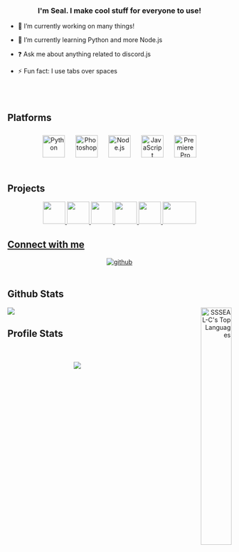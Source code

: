 ### <div align="center">I'm Seal. I make cool stuff for everyone to use!</div>  
  

- 🔭 I’m currently working on many things!  
  

- 🌱 I’m currently learning Python and more Node.js  
  

- ❓ Ask me about anything related to discord.js  
  

- ⚡ Fun fact: I use tabs over spaces  
  

<br/>  

<br>

## Platforms  
<div align="center">  
<img style="margin: 10px" src="https://profilinator.rishav.dev/skills-assets/python-original.svg" alt="Python" height="50" />  
<img style="margin: 10px" src="https://profilinator.rishav.dev/skills-assets/photoshop-plain.svg" alt="Photoshop" height="50" />  
<img style="margin: 10px" src="https://profilinator.rishav.dev/skills-assets/nodejs-original-wordmark.svg" alt="Node.js" height="50" />  
<img style="margin: 10px" src="https://profilinator.rishav.dev/skills-assets/javascript-original.svg" alt="JavaScript" height="50" />  
<img style="margin: 10px" src="https://profilinator.rishav.dev/skills-assets/adobepremierepro.png" alt="Premiere Pro" height="50" />  
</div>


<br/>  

## Projects
<div align="center"> 
<a href="https://ssseal-c.github.io/haza64-socials/" target="_blank" rel="noopener noreferrer">
<img src="https://static-cdn.jtvnw.net/jtv_user_pictures/735811f5-1a88-4640-8601-eec54dcff9cf-profile_image-600x600.png" width="50" height = "50" style="margin-bottom: 5px;" />
<a href="https://ssseal-c.github.io/influencer-po-boxes/" target="_blank" rel="noopener noreferrer">
<img src="https://ssseal-c.github.io/influencer-po-boxes/icons/android-chrome-512x512.png" width="50" height = "50" style="margin-bottom: 5px;" />
<a href="https://ssseal-c.github.io/slur-detect/" target="_blank" rel="noopener noreferrer">
<img src="https://i1.sndcdn.com/avatars-000655073348-xpew0x-original.jpg" width="50" height = "50" style="margin-bottom: 5px;" />
  <a href="https://ssseal-c.github.io/KHX/" target="_blank" rel="noopener noreferrer">
<img src="https://yt3.ggpht.com/-NBRv4hRMRqw/AAAAAAAAAAI/AAAAAAAAAAA/RHCM0uP8eEA/s0/photo.jpg=s0?imgmax=0" width="50" height = "50" style="margin-bottom: 5px;" />
    <a href="https://ssseal-c.github.io/discord-token-stealer/" target="_blank" rel="noopener noreferrer">
<img src="https://webcamstartup.com/wp-content/uploads/2018/04/discord-logo.jpg" width="50" height = "50" style="margin-bottom: 5px;" />
      <a href="https://ssseal-c.github.io/tweet-or-drink/" target="_blank" rel="noopener noreferrer">
<img src="https://i.imgur.com/UYpcWI0.png" width="75" height = "50" style="margin-bottom: 5px;" />
</div>
  
  
## Connect with me  
<div align="center">
<a href="https://github.com/SSSEAL-C" target="_blank" rel="noopener noreferrer">
<img src=https://img.shields.io/badge/github-%2324292e.svg?&style=for-the-badge&logo=github&logoColor=white alt=github style="margin-bottom: 5px;" />
</a>  
</div>  
  

<br/>  


## Github Stats  
<div align="left"><img src="https://github-readme-stats.vercel.app/api?username=SSSEAL-C&show_icons=true&count_private=true&hide_border=true&theme=midnight-purple" align="left" /></div>  
<div align = "right"><img src="https://github-readme-stats.vercel.app/api/top-langs/?username=SSSEAL-C&show_icons=true&hide_border=true&theme=midnight-purple&layout=compact" width="37%" alt="SSSEAL-C's Top Languages" align="right"></div>

<br/>  


## Profile Stats
  

<br/>  

  

<br/>  

<div align="center">
<img src="https://komarev.com/ghpvc/?username=SSSEAL-C&&style=flat-square" align="center" />
</div>  
  

<br/>  


<br />
